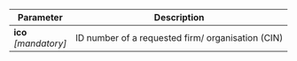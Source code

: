 | Parameter | Description |
| ----------- | ----------- |
| **ico**<br />*[mandatory]*| ID number of a requested firm/ organisation (CIN) |